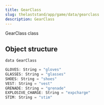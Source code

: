 ```yaml
---
title: GearClass
slug: thelaststand/app/game/data/gearclass
description: GearClass
---
```


GearClass class

## Object structure

```scala
data GearClass

GLOVES: String = "gloves"
GLASSES: String = "glasses"
SHOES: String = "shoes"
VEST: String = "vest"
GRENADE: String = "grenade"
EXPLOSIVE_CHARGE: String = "expcharge"
STIM: String = "stim"

```

